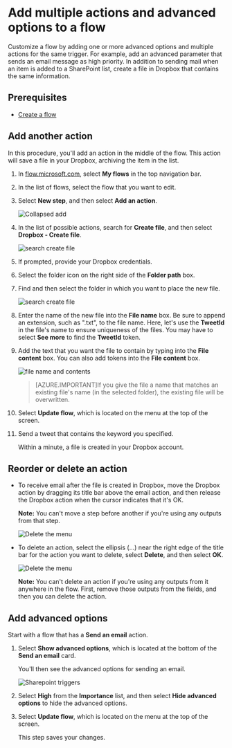 <properties
    pageTitle="Add an advanced option and multiple actions | Microsoft Flow"
    description="Expand a flow to include an advanced option, such as setting email to high priority, and add another action for the same event."
    services=""
    suite="flow"
    documentationCenter="na"
    authors="stepsic-microsoft-com"
    manager="anneta"
    editor=""
    tags=""/>

<tags
   ms.service="flow"
   ms.devlang="na"
   ms.topic="article"
   ms.tgt_pltfrm="na"
   ms.workload="na"
   ms.date="03/26/2017"
   ms.author="stepsic"/>

# Add multiple actions and advanced options to a flow #

Customize a flow by adding one or more advanced options and multiple actions for the same trigger. For example, add an advanced parameter that sends an email message as high priority. In addition to sending mail when an item is added to a SharePoint list, create a file in Dropbox that contains the same information.

## Prerequisites ##

- [Create a flow](get-started-logic-flow.md)

## Add another action ##

In this procedure, you'll add an action in the middle of the flow. This action will save a file in your Dropbox, archiving the item in the list.

1. In [flow.microsoft.com](https://flow.microsoft.com), select **My flows** in the top navigation bar.

1. In the list of flows, select the flow that you want to edit.

1. Select **New step**, and then select **Add an action**.

    ![Collapsed add](./media/multi-step-logic-flow/add-action.png)

1. In the list of possible actions, search for **Create file**, and then select **Dropbox - Create file**.

    ![search create file](./media/multi-step-logic-flow/create-file-search.png)

1. If prompted, provide your Dropbox credentials.

1. Select the folder icon on the right side of the **Folder path** box.
1. Find and then select the folder in which you want to place the new file.

    ![search create file](./media/multi-step-logic-flow/create-file-folder.png)

1. Enter the name of the new file into the **File name** box. Be sure to append an extension, such as ".txt", to the file name. Here, let's use the **TweetId** in the file's name to ensure uniqueness of the files. You may have to select **See more** to find the **TweetId** token.
1. Add the text that you want the file to contain by typing into the **File content** box. You can also add tokens into the **File content** box.

     ![file name and contents](./media/multi-step-logic-flow/create-file-name-and-contents.png)

     >[AZURE.IMPORTANT]If you give the file a name that matches an existing file's name (in the selected folder), the existing file will be overwritten.

1. Select **Update flow**, which is located on the menu at the top of the screen.

1. Send a tweet that contains the keyword you specified.

    Within a minute, a file is created in your Dropbox account.

## Reorder or delete an action ##

- To receive email after the file is created in Dropbox, move the Dropbox action by dragging its title bar above the email action, and then release the Dropbox action when the cursor indicates that it's OK.

     **Note:** You can't move a step before another if you're using any outputs from that step.

    ![Delete the menu](./media/multi-step-logic-flow/draggingaction.png)

- To delete an action, select the ellipsis (...) near the right edge of the title bar for the action you want to delete, select **Delete**, and then select **OK**.

    ![Delete the menu](./media/multi-step-logic-flow/deletemenu.png)

     **Note:** You can't delete an action if you're using any outputs from it anywhere in the flow. First, remove those outputs from the fields, and then you can delete the action.

## Add advanced options ##

Start with a flow that has a **Send an email** action.

1. Select **Show advanced options**, which is located at the bottom of the **Send an email** card.

     You'll then see the advanced options for sending an email.

    ![Sharepoint triggers](./media/multi-step-logic-flow/advanced.png)

1. Select **High** from the **Importance** list, and then select **Hide advanced options** to hide the advanced options.

1. Select **Update flow**, which is located on the menu at the top of the screen.

     This step saves your changes.

